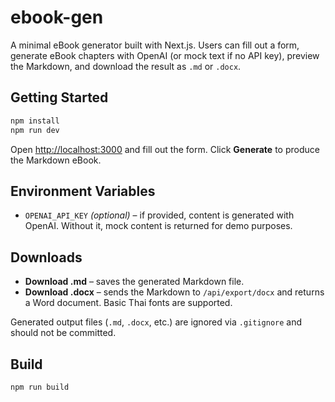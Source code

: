 # ebook-gen

A minimal eBook generator built with Next.js. Users can fill out a form, generate eBook chapters with OpenAI (or mock text if no API key), preview the Markdown, and download the result as `.md` or `.docx`.

## Getting Started

```bash
npm install
npm run dev
```

Open [http://localhost:3000](http://localhost:3000) and fill out the form. Click **Generate** to produce the Markdown eBook.

## Environment Variables

- `OPENAI_API_KEY` *(optional)* – if provided, content is generated with OpenAI. Without it, mock content is returned for demo purposes.

## Downloads

- **Download .md** – saves the generated Markdown file.
- **Download .docx** – sends the Markdown to `/api/export/docx` and returns a Word document. Basic Thai fonts are supported.

Generated output files (`.md`, `.docx`, etc.) are ignored via `.gitignore` and should not be committed.

## Build

```bash
npm run build
```

